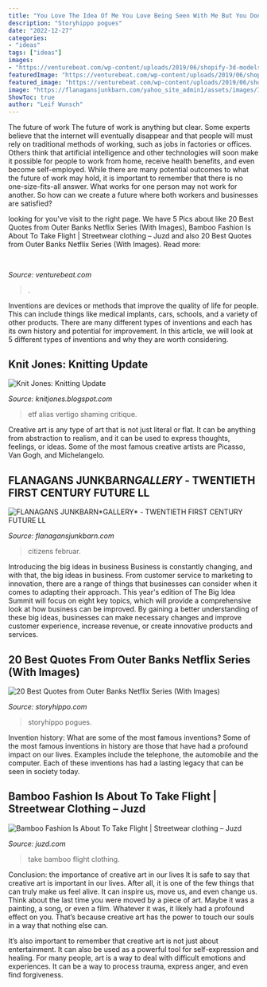 ```yaml
---
title: "You Love The Idea Of Me You Love Being Seen With Me But You Don&#039;t Love Me Outer Banks - Citizens Februar"
description: "Storyhippo pogues"
date: "2022-12-27"
categories:
- "ideas"
tags: ["ideas"]
images:
- "https://venturebeat.com/wp-content/uploads/2019/06/shopify-3d-models.jpg"
featuredImage: "https://venturebeat.com/wp-content/uploads/2019/06/shopify-3d-models.jpg"
featured_image: "https://venturebeat.com/wp-content/uploads/2019/06/shopify-3d-models.jpg"
image: "https://flanagansjunkbarn.com/yahoo_site_admin1/assets/images/IMG_6255.3044057_std.JPG"
ShowToc: true
author: "Leif Wunsch"
---
```



The future of work
The future of work is anything but clear. Some experts believe that the internet will eventually disappear and that people will must rely on traditional methods of working, such as jobs in factories or offices. Others think that artificial intelligence and other technologies will soon make it possible for people to work from home, receive health benefits, and even become self-employed. While there are many potential outcomes to what the future of work may hold, it is important to remember that there is no one-size-fits-all answer. What works for one person may not work for another. So how can we create a future where both workers and businesses are satisfied?

	

		
looking for  you've visit to the right page. We have 5 Pics about  like 20 Best Quotes from Outer Banks Netflix Series (With Images), Bamboo Fashion Is About To Take Flight | Streetwear clothing – Juzd and also 20 Best Quotes from Outer Banks Netflix Series (With Images). Read more:
		
    
## 

<img loading=lazy src="https://venturebeat.com/wp-content/uploads/2019/06/shopify-3d-models.jpg" onerror="this.onerror=null;this.src='https://tse4.mm.bing.net/th?id=OIP.TT16MF0Uq6X0jOCyCSpPPwHaEo&amp;pid=15.1';" alt="">

_Source: venturebeat.com_

>. 

	

Inventions are devices or methods that improve the quality of life for people. This can include things like medical implants, cars, schools, and a variety of other products. There are many different types of inventions and each has its own history and potential for improvement. In this article, we will look at 5 different types of inventions and why they are worth considering.

    
## Knit Jones: Knitting Update

<img loading=lazy src="http://3.bp.blogspot.com/_X5gvFBIH7fo/So8WfStsorI/AAAAAAAACbs/0tChcJRcars/w1200-h630-p-k-no-nu/New+013.jpg" onerror="this.onerror=null;this.src='https://tse4.mm.bing.net/th?id=OIP.VgQACp7Lskz6-4LxBX4COgHaD4&amp;pid=15.1';" alt="Knit Jones: Knitting Update">

_Source: knitjones.blogspot.com_

>etf alias vertigo shaming critique. 

	

Creative art is any type of art that is not just literal or flat. It can be anything from abstraction to realism, and it can be used to express thoughts, feelings, or ideas. Some of the most famous creative artists are Picasso, Van Gogh, and Michelangelo.

    
## FLANAGANS JUNKBARN*GALLERY﻿* - TWENTIETH FIRST CENTURY FUTURE LL

<img loading=lazy src="https://flanagansjunkbarn.com/yahoo_site_admin1/assets/images/IMG_6255.3044057_std.JPG" onerror="this.onerror=null;this.src='https://tse2.mm.bing.net/th?id=OIP.3oiw9Fdp8dFnTQ_UbQfUhgHaHa&amp;pid=15.1';" alt="FLANAGANS JUNKBARN*GALLERY﻿* - TWENTIETH FIRST CENTURY FUTURE LL">

_Source: flanagansjunkbarn.com_

>citizens februar. 

	

Introducing the big ideas in business
Business is constantly changing, and with that, the big ideas in business. From customer service to marketing to innovation, there are a range of things that businesses can consider when it comes to adapting their approach. 
This year's edition of The Big Idea Summit will focus on eight key topics, which will provide a comprehensive look at how business can be improved. By gaining a better understanding of these big ideas, businesses can make necessary changes and improve customer experience, increase revenue, or create innovative products and services.

    
## 20 Best Quotes From Outer Banks Netflix Series (With Images)

<img loading=lazy src="https://www.storyhippo.com/wp-content/uploads/2020/04/our-goal-this-summer-outer-banks-netflix-quotes-768x644.jpg" onerror="this.onerror=null;this.src='https://tse2.mm.bing.net/th?id=OIP.8C8yMoYx0hlHzZIYPCLmagHaGN&amp;pid=15.1';" alt="20 Best Quotes from Outer Banks Netflix Series (With Images)">

_Source: storyhippo.com_

>storyhippo pogues. 

	

Invention history: What are some of the most famous inventions?
Some of the most famous inventions in history are those that have had a profound impact on our lives. Examples include the telephone, the automobile and the computer. Each of these inventions has had a lasting legacy that can be seen in society today.

    
## Bamboo Fashion Is About To Take Flight | Streetwear Clothing – Juzd

<img loading=lazy src="http://3.bp.blogspot.com/_O96JA2G5zFY/SM03S6GYxNI/AAAAAAAAAMk/m22er045J3g/s400/bambooweb.gif" onerror="this.onerror=null;this.src='https://tse1.mm.bing.net/th?id=OIP.E604yM280yhoEDH8mWkBMgAAAA&amp;pid=15.1';" alt="Bamboo Fashion Is About To Take Flight | Streetwear clothing – Juzd">

_Source: juzd.com_

>take bamboo flight clothing. 

	

Conclusion: the importance of creative art in our lives
It is safe to say that creative art is important in our lives. After all, it is one of the few things that can truly make us feel alive. It can inspire us, move us, and even change us.
Think about the last time you were moved by a piece of art. Maybe it was a painting, a song, or even a film. Whatever it was, it likely had a profound effect on you. That’s because creative art has the power to touch our souls in a way that nothing else can.

It’s also important to remember that creative art is not just about entertainment. It can also be used as a powerful tool for self-expression and healing. For many people, art is a way to deal with difficult emotions and experiences. It can be a way to process trauma, express anger, and even find forgiveness.


